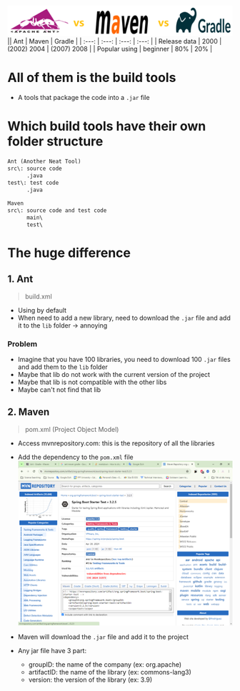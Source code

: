 ![alt text](image.png)
|| Ant | Maven | Gradle |
| :---: | :---: | :---: | :---: |
| Release data | 2000 | (2002) 2004 | (2007) 2008 |
| Popular using | beginner | 80% | 20% |

# All of them is the build tools

- A tools that package the code into a `.jar` file

# Which build tools have their own folder structure

```text
Ant (Another Neat Tool)
src\: source code
      .java
test\: test code
      .java
```

```text
Maven
src\: source code and test code
      main\
      test\
```

# The huge difference

## 1. Ant

> build.xml

- Using by default
- When need to add a new library, need to download the `.jar` file and add it to the `lib` folder -> annoying

### Problem

- Imagine that you have 100 libraries, you need to download 100 `.jar` files and add them to the `lib` folder
- Maybe that lib do not work with the current version of the project
- Maybe that lib is not compatible with the other libs
- Maybe can't not find that lib

## 2. Maven

> pom.xml (Project Object Model)

- Access mvnrepository.com: this is the repository of all the libraries
- Add the dependency to the `pom.xml` file
  ![alt text](image-1.png)

- Maven will download the `.jar` file and add it to the project
- Any jar file have 3 part:
  - groupID: the name of the company (ex: org.apache)
  - artifactID: the name of the library (ex: commons-lang3)
  - version: the version of the library (ex: 3.9)
